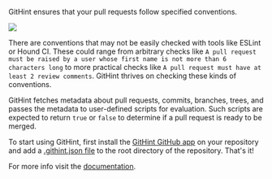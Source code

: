 GitHint ensures that your pull requests follow specified conventions.

![](https://githint.herokuapp.com/images/screenshots/passing-tests.png)

There are conventions that may not be easily checked with tools like ESLint or Hound CI. These could range from arbitrary checks like `A pull request must be raised by a user whose first name is not more than 6 characters long` to more practical checks like `A pull request must have at least 2 review comments`. GitHint thrives on checking these kinds of conventions.

GitHint fetches metadata about pull requests, commits, branches, trees, and passes the metadata to user-defined scripts for evaluation. Such scripts are expected to return `true` or `false` to determine if a pull request is ready to be merged.

To start using GitHint, first install the [GitHint GitHub app](https://github.com/apps/githint-bot) on your repository and add a [.githint.json file](https://githint.herokuapp.com/config) to the root directory of the repository. That's it!

For more info visit the [documentation](https://githint.herokuapp.com/).
